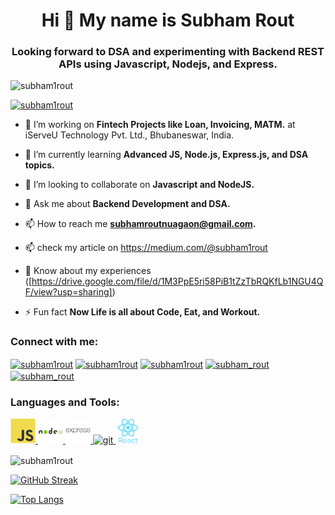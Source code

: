 <!---
subham1rout/subham1rout is a ✨ special ✨ repository because its `README.md` (this file) appears on your GitHub profile.
You can click the Preview link to take a look at your changes.
--->
<h1 align="center">Hi 👋 My name is Subham Rout</h1>
<h3 align="center">Looking forward to DSA and experimenting with Backend REST APIs using Javascript, Nodejs, and Express.</h3>

<p align="left"> <img src="https://komarev.com/ghpvc/?username=subham1rout&label=Profile%20views&color=0e75b6&style=flat" alt="subham1rout" /> </p>
<!---
<p align="left"> <a href="https://github.com/ryo-ma/github-profile-trophy"><img src="https://github-profile-trophy.vercel.app/?username=subham1rout" alt="subham1rout" /></a> </p>
--->
<p align="left"> <a href="https://twitter.com/subham1rout" target="blank"><img src="https://img.shields.io/twitter/follow/subham1rout?logo=twitter&style=for-the-badge" alt="subham1rout" /></a> </p>

- 🔭 I’m working on **Fintech Projects like Loan, Invoicing, MATM.** at iServeU Technology Pvt. Ltd., Bhubaneswar, India.

- 🌱 I’m currently learning **Advanced JS, Node.js, Express.js, and DSA topics.**

- 👯 I’m looking to collaborate on **Javascript and NodeJS.**

- 💬 Ask me about **Backend Development and DSA.**

- 📫 How to reach me **subhamroutnuagaon@gmail.com.**

- 📫 check my article on https://medium.com/@subham1rout

- 📄 Know about my experiences ([https://drive.google.com/file/d/1M3PpE5ri58PiB1tZzTbRQKfLb1NGU4QF/view?usp=sharing])

- ⚡ Fun fact **Now Life is all about Code, Eat, and Workout.**

<h3 align="left">Connect with me:</h3>
<p align="left">
<a href="https://twitter.com/subham1rout" target="blank"><img align="center" src="https://raw.githubusercontent.com/rahuldkjain/github-profile-readme-generator/master/src/images/icons/Social/twitter.svg" alt="subham1rout" height="30" width="40" /></a>
<a href="https://linkedin.com/in/subham1rout" target="blank"><img align="center" src="https://raw.githubusercontent.com/rahuldkjain/github-profile-readme-generator/master/src/images/icons/Social/linked-in-alt.svg" alt="subham1rout" height="30" width="40" /></a>
<a href="https://www.leetcode.com/subham1rout" target="blank"><img align="center" src="https://raw.githubusercontent.com/rahuldkjain/github-profile-readme-generator/master/src/images/icons/Social/leet-code.svg" alt="subham1rout" height="30" width="40" /></a>
<a href="https://auth.geeksforgeeks.org/user/subham_rout" target="blank"><img align="center" src="https://raw.githubusercontent.com/rahuldkjain/github-profile-readme-generator/master/src/images/icons/Social/geeks-for-geeks.svg" alt="subham_rout" height="30" width="40" /></a>
<a href="https://medium.com/@subham1rout" target="blank"><img align="center" src="https://raw.githubusercontent.com/rahuldkjain/github-profile-readme-generator/master/src/images/icons/Social/medium.svg" alt="subham_rout" height="30" width="40" /></a>
</p>

<h3 align="left">Languages and Tools:</h3>
<p align="left">
<a href="https://developer.mozilla.org/en-US/docs/Web/JavaScript" target="_blank" rel="noreferrer"> <img src="https://raw.githubusercontent.com/devicons/devicon/master/icons/javascript/javascript-original.svg" alt="javascript" width="40" height="40"/> </a> 
<a href="https://nodejs.org" target="_blank" rel="noreferrer"> <img src="https://raw.githubusercontent.com/devicons/devicon/master/icons/nodejs/nodejs-original-wordmark.svg" alt="nodejs" width="40" height="40"/> </a>
<a href="https://expressjs.com" target="_blank" rel="noreferrer"> <img src="https://raw.githubusercontent.com/devicons/devicon/master/icons/express/express-original-wordmark.svg" alt="express" width="40" height="40"/> </a>
<a href="https://git-scm.com/" target="_blank" rel="noreferrer"> <img src="https://www.vectorlogo.zone/logos/git-scm/git-scm-icon.svg" alt="git" width="40" height="40"/> </a>
<a href="https://reactjs.org/" target="_blank" rel="noreferrer"> <img src="https://raw.githubusercontent.com/devicons/devicon/master/icons/react/react-original-wordmark.svg" alt="react" width="40" height="40"/> </a> </p>

<p><img align="center" src="https://github-readme-stats.vercel.app/api?username=subham1rout&show_icons=true&locale=en" alt="subham1rout" /></p>

[![GitHub Streak](http://github-readme-streak-stats.herokuapp.com?user=subham1rout)](https://git.io/streak-stats)

[![Top Langs](https://github-readme-stats.vercel.app/api/top-langs/?username=subham1rout)](https://github.com/anuraghazra/github-readme-stats)
